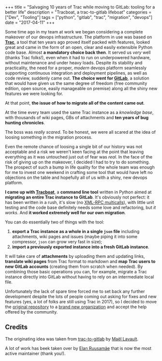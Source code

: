 +++
title = "Salvaging 10 years of Trac while moving to GitLab: tooling for a better life"
description = "Tracboat, a trac-to-gitlab lifeboat"
categories = ["Dev", "Tooling"]
tags = ["python", "gitlab", "trac", "migration", "devops"]
date = "2017-04-11"
+++

Some time ago in my team at work we began considering a complete makeover of our devops
infrastructure. The platform in use was based on **[Trac][trac-home]**, a tool that ten
years ago proved itself packed with features, looked great and came in the form of an
open, clear and easily extensible Python code base. Almost **a mandatory choice back
then**. It served us *very* well (thanks Trac folks!), even when it had to run on
underpowered hardware, without maintenance and under heavy loads. Despite its stability
and practicality, the need for a proper, *modern* devops platform seamlessly supporting
continuous integration and deployment pipelines, as well as code review, suddenly came
out. **The choice went for [GitLab][gitlab-home]**, a solution that would have given us
the same degree of freedom (free community edition, open source, easily manageable on
premise) along all the shiny new features we were looking for.

At that point, **the issue of how to migrate all of the content came out**.

<!--more-->

At the time every team used the same Trac instance as a *knowledge base*, with thousands
of wiki pages, GBs of attachments and **ten years of bug hunting chronicles**.

The boss was *really scared*. To be honest, we were all scared at the idea of loosing
something in the migration process.

Even the remote chance of loosing a single bit of our history was not acceptable and a
risk we weren't keen facing at the point that leaving everything as it was untouched just
out of fear was *real*. In the face of the risk of giving up on the makeover, I decided I
had to try to do something. The prospect of such a bump in life quality for the whole team
was enough for me to invest one weekend in crafting some tool that would have left no
objections on the table and hopefully all of us with a shiny, new devops platform.

**I came up with [Tracboat][tracboat-home]**, a **command line tool** written in Python
aimed at **migrating an entire Trac instance to GitLab**. It's obviously not perfect: it
has been written in a rush, it's slow (no
[XML-RPC multicalls](https://docs.python.org/3/library/xmlrpc.client.html#multicall-objects)),
with little unit testing and the code base definitely needs some love and refactoring, but
*it works*. And **it worked extremely well for our own migration**.

You can do essentially two of things with the tool:

1. **export a Trac instance as a whole in a single `json` file** including attachments,
   wiki pages and issues (maybe piping it into some compressor, `json` can grow very fast
   in size);
2. **import a previously exported instance into a fresh GitLab instance**.

It will take care of **attachments** by uploading them and updating links, **translate
wiki pages** from Trac format to markdown and **map Trac users to new GitLab accounts**
(creating them from scratch when needed). By combining those basic operations you can, for
example, migrate a Trac instance directly into GitLab without having to rely on an
intermediate local file.

Unfortunately the lack of spare time forced me to set back any further development despite
the lots of people coming out asking for fixes and new features (yes, a lot of folks are
still using Trac in 2017), so I decided to move the [original repository](https://github.com/nazavode)
to a [brand new organization](https://github.com/tracboat) and accept the help offered by
the community.

## Credits

The originating idea was taken from [trac-to-gitlab](https://github.com/moimael/trac-to-gitlab)
by [Maël Lavault](https://github.com/moimael).

A lot of work has beek taken over by [Elan Ruusamäe](https://github.com/glensc) that is
now the most active maintainer (thank you!).

[gitlab-home]: https://gitlab.com/
[trac-home]: https://trac.edgewall.org/
[tracboat-home]: https://github.com/tracboat/tracboat